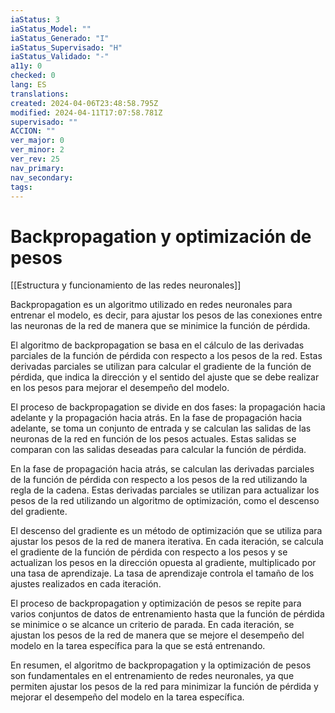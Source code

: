 ```yaml
---
iaStatus: 3
iaStatus_Model: ""
iaStatus_Generado: "I"
iaStatus_Supervisado: "H"
iaStatus_Validado: "-"
a11y: 0
checked: 0
lang: ES
translations: 
created: 2024-04-06T23:48:58.795Z
modified: 2024-04-11T17:07:58.781Z
supervisado: ""
ACCION: ""
ver_major: 0
ver_minor: 2
ver_rev: 25
nav_primary: 
nav_secondary: 
tags:
---
```

# Backpropagation y optimización de pesos

[[Estructura y funcionamiento de las  redes neuronales]]

Backpropagation es un algoritmo utilizado en redes neuronales para entrenar el modelo, es decir, para ajustar los pesos de las conexiones entre las neuronas de la red de manera que se minimice la función de pérdida.

El algoritmo de backpropagation se basa en el cálculo de las derivadas parciales de la función de pérdida con respecto a los pesos de la red. Estas derivadas parciales se utilizan para calcular el gradiente de la función de pérdida, que indica la dirección y el sentido del ajuste que se debe realizar en los pesos para mejorar el desempeño del modelo.

El proceso de backpropagation se divide en dos fases: la propagación hacia adelante y la propagación hacia atrás. En la fase de propagación hacia adelante, se toma un conjunto de entrada y se calculan las salidas de las neuronas de la red en función de los pesos actuales. Estas salidas se comparan con las salidas deseadas para calcular la función de pérdida.

En la fase de propagación hacia atrás, se calculan las derivadas parciales de la función de pérdida con respecto a los pesos de la red utilizando la regla de la cadena. Estas derivadas parciales se utilizan para actualizar los pesos de la red utilizando un algoritmo de optimización, como el descenso del gradiente.

El descenso del gradiente es un método de optimización que se utiliza para ajustar los pesos de la red de manera iterativa. En cada iteración, se calcula el gradiente de la función de pérdida con respecto a los pesos y se actualizan los pesos en la dirección opuesta al gradiente, multiplicado por una tasa de aprendizaje. La tasa de aprendizaje controla el tamaño de los ajustes realizados en cada iteración.

El proceso de backpropagation y optimización de pesos se repite para varios conjuntos de datos de entrenamiento hasta que la función de pérdida se minimice o se alcance un criterio de parada. En cada iteración, se ajustan los pesos de la red de manera que se mejore el desempeño del modelo en la tarea específica para la que se está entrenando.

En resumen, el algoritmo de backpropagation y la optimización de pesos son fundamentales en el entrenamiento de redes neuronales, ya que permiten ajustar los pesos de la red para minimizar la función de pérdida y mejorar el desempeño del modelo en la tarea específica.
